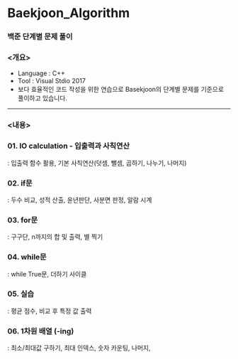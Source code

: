 # Baekjoon_Algorithm
### 백준 단계별 문제 풀이

### <개요>

- Language : C++
- Tool : Visual Stdio 2017
- 보다 효율적인 코드 작성을 위한 연습으로 Basekjoon의 단계별 문제를 기준으로 풀이하고 있습니다.

---

### <내용>

### 01. IO calculation - 입출력과 사칙연산

: 입출력 함수 활용, 기본 사칙연산(덧셈, 뺄셈, 곱하기, 나누기, 나머지)

### 02. if문

:  두수 비교, 성적 산출, 윤년판단, 사분면 판정, 알람 시계

### 03. for문

:  구구단, n까지의 합 및 출력, 별 찍기

### 04. while문

: while True문, 더하기 사이클

### 05. 실습

: 평균 점수, 비교 후 특정 값 출력

### 06. 1차원 배열 (-ing)

: 최소/최대값 구하기, 최대 인덱스, 숫자 카운팅, 나머지, 
